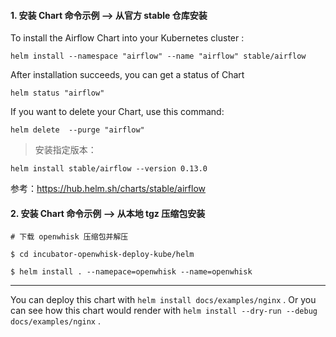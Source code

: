 
#### 1. 安装 Chart 命令示例 --> 从官方 stable 仓库安装

To install the Airflow Chart into your Kubernetes cluster :

```
helm install --namespace "airflow" --name "airflow" stable/airflow
```

After installation succeeds, you can get a status of Chart

```
helm status "airflow"
```

If you want to delete your Chart, use this command:

```
helm delete  --purge "airflow"
```

> 安装指定版本：

```
helm install stable/airflow --version 0.13.0
```

参考：https://hub.helm.sh/charts/stable/airflow

#### 2. 安装 Chart 命令示例 --> 从本地 tgz 压缩包安装

```
# 下载 openwhisk 压缩包并解压

$ cd incubator-openwhisk-deploy-kube/helm

$ helm install . --namepace=openwhisk --name=openwhisk
```

---

You can deploy this chart with `helm install docs/examples/nginx` . Or you can see how this chart would render with `helm install --dry-run --debug docs/examples/nginx` .

